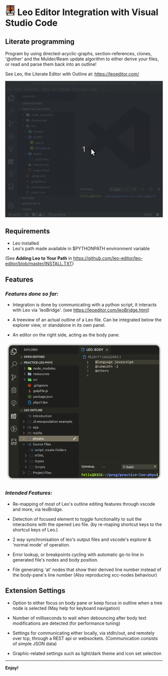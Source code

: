 # ![LeoEditor](resources/leoapp.png) Leo Editor Integration with Visual Studio Code

## Literate programming

Program by using directed-acyclic-graphs, section-references, clones, '@other' and the Mulder/Ream update algorithm to either derive your files, or read and parse them back into an outline!

See Leo, the Literate Editor with Outline at: https://leoeditor.com/

![Screenshot](resources/animated-screenshot.gif)

## Requirements

- Leo installed
- Leo's path made available in \$PYTHONPATH environment variable

(See **Adding Leo to Your Path** in https://github.com/leo-editor/leo-editor/blob/master/INSTALL.TXT)

## Features

### _Features done so far:_

- Integration is done by communicating with a python script, it interacts with Leo via 'leoBridge'. (see https://leoeditor.com/leoBridge.html)

- A treeview of an actual outline of a Leo file. Can be integrated below the explorer view, or standalone in its own panel.

- An editor on the right side, acting as the body pane.

![Preview](resources/screenshot-explorer.png)

### _Intended Features:_

- Re-mapping of most of Leo's outline editing features through vscode and more, via leoBridge.

- Detection of focused element to toggle functionality to suit the interactions with the opened Leo file. (by re-maping shortcut keys to the shortcut keys of Leo.)

- 2 way synchronisation of leo's output files and vscode's explorer & 'normal mode' of operation.

- Error lookup, or breakpoints cycling with automatic go-to line in generated file's nodes and body position.

- File generating 'at' nodes that show their derived line number instead of the body-pane's line number (Also reproducing xcc-nodes behaviour)

## Extension Settings

- Option to either focus on body pane or keep focus in outline when a tree node is selected (May help for keyboard navigation)

- Number of milliseconds to wait when debouncing after body text modifications are detected (for performance tuning)

- Settings for communicating either locally, via stdIn/out, and remotely over tcp, through a REST api or websockets. (Communication consists of simple JSON data)

- Graphic-related settings such as light/dark theme and icon set selection

---

**Enjoy!**
